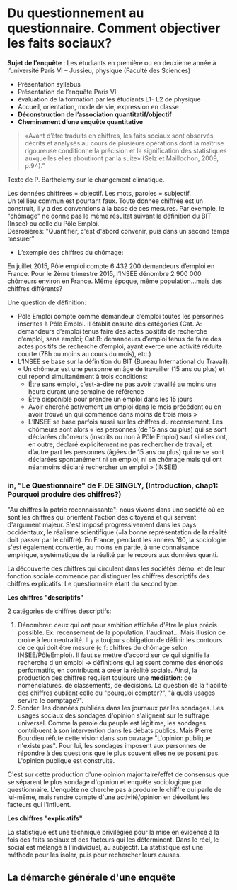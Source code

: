 # Du questionnement au questionnaire. Comment objectiver les faits sociaux?

**Sujet de l’enquête** : Les étudiants en première ou en deuxième année à l’université Paris VI – Jussieu, physique \(Faculté des Sciences\)

* Présentation syllabus
* Présentation de l’enquête Paris VI
* évaluation de la formation par les étudiants L1- L2 de physique
* Accueil, orientation, mode de vie, expression en classe
* **Déconstruction de l’association quantitatif/objectif**
* **Cheminement d’une enquête quantitative**

> «Avant d’être traduits en chiffres, les faits sociaux sont observés, décrits et analysés au cours de plusieurs opérations dont la maîtrise rigoureuse conditionne la précision et la signification des statistiques auxquelles elles aboutiront par la suite» \(Selz et Maillochon, 2009, p.94\).”

Texte de P. Barthelemy sur le changement climatique.

Les données chiffrées = objectif. Les mots, paroles = subjectif.  
Un tel lieu commun est pourtant faux. Toute donnée chiffrée est un construit, il y a des conventions à la base de ces mesures. Par exemple, le "chômage" ne donne pas le même résultat suivant la définition du BIT \(Insee\) ou celle du Pôle Emploi.  
Desrosières: "Quantifier, c'est d'abord convenir, puis dans un second temps mesurer"

* L’exemple des chiffres du chômage:

En juillet 2015, Pôle emploi compte 6 432 200 demandeurs d’emploi en France. Pour le 2ème trimestre 2015, l’INSEE dénombre 2 900 000 chômeurs environ en France. Même époque, même population...mais des chiffres différents?  

Une question de définition:

* Pôle Emploi compte comme demandeur d’emploi toutes les personnes inscrites à Pôle Emploi. Il établit ensuite des catégories \(Cat. A: demandeurs d’emploi tenus faire des actes positifs de recherche d’emploi, sans emploi; Cat.B: demandeurs d’emploi tenus de faire des actes positifs de recherche d’emploi, ayant exercé une activité réduite courte \(78h ou moins au cours du mois\), etc.\)
* L’INSEE se base sur la définition du BIT \(Bureau International du Travail\). « Un chômeur est une personne en âge de travailler \(15 ans ou plus\) et qui répond simultanément à trois conditions:  
  * Être sans emploi, c’est-à-dire ne pas avoir travaillé au moins une heure durant une semaine de référence
  * Être disponible pour prendre un emploi dans les 15 jours
  * Avoir cherché activement un emploi dans le mois précédent ou en avoir trouvé un qui commence dans moins de trois mois »
  * L’INSEE se base parfois aussi sur les chiffres du recensement. Les chômeurs sont alors « les personnes \(de 15 ans ou plus\) qui se sont déclarées chômeurs \(inscrits ou non à Pôle Emploi\) sauf si elles ont, en outre, déclaré explicitement ne pas rechercher de travail; et d’autre part les personnes \(âgées de 15 ans ou plus\) qui ne se sont déclarées spontanément ni en emploi, ni en chômage mais qui ont néanmoins déclaré rechercher un emploi » \(INSEE\)

### __in__, "Le Questionnaire" de F.__DE SINGLY__, (Introduction, chap1: Pourquoi produire des chiffres?)

"Au chiffres la patrie reconnaissante": nous vivons dans une société où ce sont les chiffres qui orientent l'action des citoyens et qui servent d'argument majeur. S'est imposé progressivement dans les pays occidentaux, le réalisme scientifique (=la bonne représentation de la réalité doit passer par le chiffre). En France, pendant les années '60, la sociologie s'est également convertie, au moins en partie, à une connaisance empirique, systématique de la réalité par le recours aux données quanti.

La découverte des chiffres qui circulent dans les sociétés démo. et de leur fonction sociale commence par distinguer les chiffres descriptifs des chiffres explicatifs. Le questionnaire étant du second type.

**Les chiffres "descriptifs"**

2 catégories de chiffres descriptifs:  
1. Dénombrer: ceux qui ont pour ambition affichée d'être le plus précis possible. Ex: recensement de la population, l'audimat... Mais illusion de croire à leur neutralité. Il y a toujours obligation de définir les contours de ce qui doit être mesuré (c.f: chiffres du chômage selon INSEE/PôleEmploi). Il faut se mettre d'accord sur ce qui signifie la recherche d'un emploi -> définitions qui agissent comme des énoncés performatifs, en contribuant à créer la réalité sociale. Ainsi, la production des chiffres requiert toujours une **médiation**: de nomenclatures, de classements, de décisions. La question de la fiabilité des chiffres oublient celle du "pourquoi compter?", "à quels usages servira le comptage?".
2. Sonder: les données publiées dans les journaux par les sondages. Les usages sociaux des sondages d'opinion s'alignent sur le suffrage universel. Comme la parole du peuple est légitime, les sondages contribuent à son intervention dans les débats publics. Mais Pierre Bourdieu réfute cette vision dans son ouvrage "L'opinion publique n'existe pas". Pour lui, les sondages imposent aux personnes de répondre à des questions que le plus souvent elles ne se posent pas. L'opinion publique est construite.

C'est sur cette production d'une opinion majoritaire/effet de consensus que se séparent le plus sondage d'opinion et enquête sociologique par questionnaire. L'enquête ne cherche pas à produire le chiffre qui parle de lui-même, mais rendre compte d'une activité/opinion en dévoilant les facteurs qui l'influent.

**Les chiffres "explicatifs"**

La statistique est une technique privilégiée pour la mise en évidence à la fois des faits sociaux et des facteurs qui les déterminent. Dans le réel, le social est mélangé à l'individuel, au subjectif. La statistique est une méthode pour les isoler, puis pour rechercher leurs causes.



## La démarche générale d'une enquête

